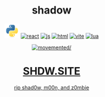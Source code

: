 <h1 align="center">shadow</h1>
  <p align="center">
  <p align="center">

<a href="https://www.python.org" target="_blank" rel="noreferrer">
    <img src="https://raw.githubusercontent.com/devicons/devicon/master/icons/python/python-original.svg" alt="python" width="40" height="40"/></a>
  <a href="https://www.react.dev" target="_blank" rel="noreferrer">
    <img src="https://cdn.jsdelivr.net/gh/devicons/devicon/icons/react/react-original.svg" alt="react" width="40" height="40"/></a>
 <a href="https://developer.mozilla.org/en-US/docs/Web/JavaScript" target="_blank" rel="noreferrer">
    <img src="https://cdn.jsdelivr.net/gh/devicons/devicon/icons/javascript/javascript-original.svg" alt="js" width="40" height="40"/></a>
<a href="https://html.spec.whatwg.org/" target="_blank" rel="noreferrer">
    <img src="https://cdn.jsdelivr.net/gh/devicons/devicon/icons/html5/html5-original.svg" alt="html" width="40" height="40"/></a>
<a href="https://vitejs.dev/" target="_blank" rel="noreferrer">
    <img src="https://raw.githubusercontent.com/vitejs/vite/2a540eee82f9a31deff8215bdbdccfa46d494a06/docs/public/logo.svg" alt="vite" width="40" height="40"/></a>
<a href="https://www.lua.org/" target="_blank" rel="noreferrer">
    <img src="https://cdn.jsdelivr.net/gh/devicons/devicon/icons/lua/lua-original-wordmark.svg" alt="lua" width="40" height="40"/>
</p>

<p align="center"> <img src=https://komarev.com/ghpvc/?username=movemented alt=movemented/> </p>



<h1 align="center">SHDW.SITE</h1>



<p align="center">rip shad0w, m00n, and z0mbie </p>



          
